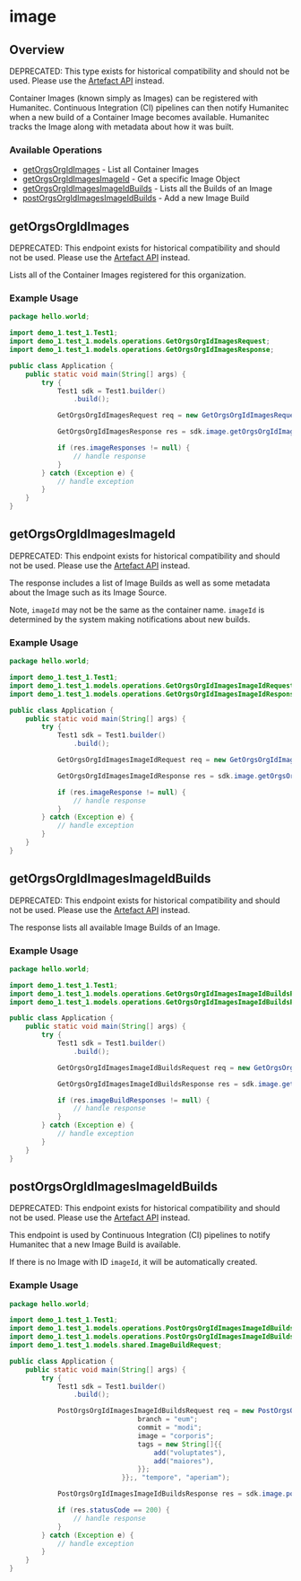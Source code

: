 # image

## Overview

DEPRECATED: This type exists for historical compatibility and should not be used. Please use the [Artefact API](https://api-docs.humanitec.com/#tag/Artefact) instead.

Container Images (known simply as Images) can be registered with Humanitec. Continuous Integration (CI) pipelines can then notify Humanitec when a new build of a Container Image becomes available. Humanitec tracks the Image along with metadata about how it was built.
<SchemaDefinition schemaRef="#/components/schemas/ImageRequest" />


### Available Operations

* [getOrgsOrgIdImages](#getorgsorgidimages) - List all Container Images
* [getOrgsOrgIdImagesImageId](#getorgsorgidimagesimageid) - Get a specific Image Object
* [getOrgsOrgIdImagesImageIdBuilds](#getorgsorgidimagesimageidbuilds) - Lists all the Builds of an Image
* [postOrgsOrgIdImagesImageIdBuilds](#postorgsorgidimagesimageidbuilds) - Add a new Image Build

## getOrgsOrgIdImages

DEPRECATED: This endpoint exists for historical compatibility and should not be used. Please use the [Artefact API](https://api-docs.humanitec.com/#tag/Artefact) instead.

Lists all of the Container Images registered for this organization.

### Example Usage

```java
package hello.world;

import demo_1.test_1.Test1;
import demo_1.test_1.models.operations.GetOrgsOrgIdImagesRequest;
import demo_1.test_1.models.operations.GetOrgsOrgIdImagesResponse;

public class Application {
    public static void main(String[] args) {
        try {
            Test1 sdk = Test1.builder()
                .build();

            GetOrgsOrgIdImagesRequest req = new GetOrgsOrgIdImagesRequest("placeat");            

            GetOrgsOrgIdImagesResponse res = sdk.image.getOrgsOrgIdImages(req);

            if (res.imageResponses != null) {
                // handle response
            }
        } catch (Exception e) {
            // handle exception
        }
    }
}
```

## getOrgsOrgIdImagesImageId

DEPRECATED: This endpoint exists for historical compatibility and should not be used. Please use the [Artefact API](https://api-docs.humanitec.com/#tag/Artefact) instead.

The response includes a list of Image Builds as well as some metadata about the Image such as its Image Source.

Note, `imageId` may not be the same as the container name. `imageId` is determined by the system making notifications about new builds.

### Example Usage

```java
package hello.world;

import demo_1.test_1.Test1;
import demo_1.test_1.models.operations.GetOrgsOrgIdImagesImageIdRequest;
import demo_1.test_1.models.operations.GetOrgsOrgIdImagesImageIdResponse;

public class Application {
    public static void main(String[] args) {
        try {
            Test1 sdk = Test1.builder()
                .build();

            GetOrgsOrgIdImagesImageIdRequest req = new GetOrgsOrgIdImagesImageIdRequest("enim", "neque");            

            GetOrgsOrgIdImagesImageIdResponse res = sdk.image.getOrgsOrgIdImagesImageId(req);

            if (res.imageResponse != null) {
                // handle response
            }
        } catch (Exception e) {
            // handle exception
        }
    }
}
```

## getOrgsOrgIdImagesImageIdBuilds

DEPRECATED: This endpoint exists for historical compatibility and should not be used. Please use the [Artefact API](https://api-docs.humanitec.com/#tag/Artefact) instead.

The response lists all available Image Builds of an Image.

### Example Usage

```java
package hello.world;

import demo_1.test_1.Test1;
import demo_1.test_1.models.operations.GetOrgsOrgIdImagesImageIdBuildsRequest;
import demo_1.test_1.models.operations.GetOrgsOrgIdImagesImageIdBuildsResponse;

public class Application {
    public static void main(String[] args) {
        try {
            Test1 sdk = Test1.builder()
                .build();

            GetOrgsOrgIdImagesImageIdBuildsRequest req = new GetOrgsOrgIdImagesImageIdBuildsRequest("in", "minus");            

            GetOrgsOrgIdImagesImageIdBuildsResponse res = sdk.image.getOrgsOrgIdImagesImageIdBuilds(req);

            if (res.imageBuildResponses != null) {
                // handle response
            }
        } catch (Exception e) {
            // handle exception
        }
    }
}
```

## postOrgsOrgIdImagesImageIdBuilds

DEPRECATED: This endpoint exists for historical compatibility and should not be used. Please use the [Artefact API](https://api-docs.humanitec.com/#tag/Artefact) instead.

This endpoint is used by Continuous Integration (CI) pipelines to notify Humanitec that a new Image Build is available.

If there is no Image with ID `imageId`, it will be automatically created.

### Example Usage

```java
package hello.world;

import demo_1.test_1.Test1;
import demo_1.test_1.models.operations.PostOrgsOrgIdImagesImageIdBuildsRequest;
import demo_1.test_1.models.operations.PostOrgsOrgIdImagesImageIdBuildsResponse;
import demo_1.test_1.models.shared.ImageBuildRequest;

public class Application {
    public static void main(String[] args) {
        try {
            Test1 sdk = Test1.builder()
                .build();

            PostOrgsOrgIdImagesImageIdBuildsRequest req = new PostOrgsOrgIdImagesImageIdBuildsRequest(                new ImageBuildRequest() {{
                                branch = "eum";
                                commit = "modi";
                                image = "corporis";
                                tags = new String[]{{
                                    add("voluptates"),
                                    add("maiores"),
                                }};
                            }};, "tempore", "aperiam");            

            PostOrgsOrgIdImagesImageIdBuildsResponse res = sdk.image.postOrgsOrgIdImagesImageIdBuilds(req);

            if (res.statusCode == 200) {
                // handle response
            }
        } catch (Exception e) {
            // handle exception
        }
    }
}
```

